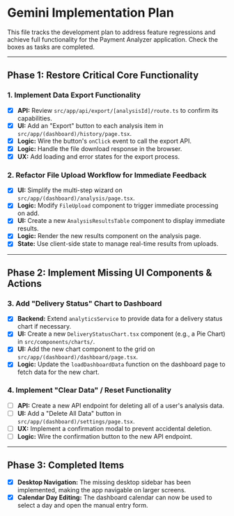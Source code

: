 # Gemini Implementation Plan

This file tracks the development plan to address feature regressions and achieve full functionality for the Payment Analyzer application. Check the boxes as tasks are completed.

---

## Phase 1: Restore Critical Core Functionality

### 1. Implement Data Export Functionality
- [x] **API:** Review `src/app/api/export/[analysisId]/route.ts` to confirm its capabilities.
- [x] **UI:** Add an "Export" button to each analysis item in `src/app/(dashboard)/history/page.tsx`.
- [x] **Logic:** Wire the button's `onClick` event to call the export API.
- [x] **Logic:** Handle the file download response in the browser.
- [x] **UX:** Add loading and error states for the export process.

### 2. Refactor File Upload Workflow for Immediate Feedback
- [x] **UI:** Simplify the multi-step wizard on `src/app/(dashboard)/analysis/page.tsx`.
- [x] **Logic:** Modify `FileUpload` component to trigger immediate processing on add.
- [x] **UI:** Create a new `AnalysisResultsTable` component to display immediate results.
- [x] **Logic:** Render the new results component on the analysis page.
- [x] **State:** Use client-side state to manage real-time results from uploads.

---

## Phase 2: Implement Missing UI Components & Actions

### 3. Add "Delivery Status" Chart to Dashboard
- [x] **Backend:** Extend `analyticsService` to provide data for a delivery status chart if necessary.
- [x] **UI:** Create a new `DeliveryStatusChart.tsx` component (e.g., a Pie Chart) in `src/components/charts/`.
- [x] **UI:** Add the new chart component to the grid on `src/app/(dashboard)/dashboard/page.tsx`.
- [x] **Logic:** Update the `loadDashboardData` function on the dashboard page to fetch data for the new chart.

### 4. Implement "Clear Data" / Reset Functionality
- [ ] **API:** Create a new API endpoint for deleting all of a user's analysis data.
- [ ] **UI:** Add a "Delete All Data" button in `src/app/(dashboard)/settings/page.tsx`.
- [ ] **UX:** Implement a confirmation modal to prevent accidental deletion.
- [ ] **Logic:** Wire the confirmation button to the new API endpoint.

---

## Phase 3: Completed Items

- [x] **Desktop Navigation:** The missing desktop sidebar has been implemented, making the app navigable on larger screens.
- [x] **Calendar Day Editing:** The dashboard calendar can now be used to select a day and open the manual entry form.
